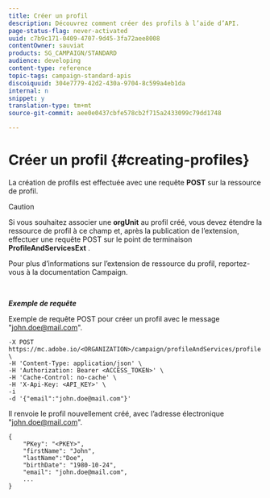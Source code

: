 ```yaml
---
title: Créer un profil
description: Découvrez comment créer des profils à l’aide d’API.
page-status-flag: never-activated
uuid: c7b9c171-0409-4707-9d45-3fa72aee8008
contentOwner: sauviat
products: SG_CAMPAIGN/STANDARD
audience: developing
content-type: reference
topic-tags: campaign-standard-apis
discoiquuid: 304e7779-42d2-430a-9704-8c599a4eb1da
internal: n
snippet: y
translation-type: tm+mt
source-git-commit: aee0e0437cbfe578cb2f715a2433099c79dd1748

---
```



# Créer un profil {#creating-profiles}

La création de profils est effectuée avec une requête **POST** sur la ressource de profil.

>[!CAUTION]
>
>Si vous souhaitez associer une <b>orgUnit</b> au profil créé, vous devez étendre la ressource de profil à ce champ et, après la publication de l’extension, effectuer une requête POST sur le point de terminaison <b>ProfileAndServicesExt</b> .
>
>Pour plus d’informations sur l’extension de ressource du profil, reportez-vous à la documentation <a href="https://helpx.adobe.com/campaign/standard/administration/using/organizational-units.html#partitioning-profiles"></a>Campaign.

<br/>

***Exemple de requête***

Exemple de requête POST pour créer un profil avec le message "john.doe@mail.com".

```
-X POST https://mc.adobe.io/<ORGANIZATION>/campaign/profileAndServices/profile \
-H 'Content-Type: application/json' \
-H 'Authorization: Bearer <ACCESS_TOKEN>' \
-H 'Cache-Control: no-cache' \
-H 'X-Api-Key: <API_KEY>' \
-i
-d '{"email":"john.doe@mail.com"}'
```

Il renvoie le profil nouvellement créé, avec l’adresse électronique "john.doe@mail.com".

```
{
    "PKey": "<PKEY>",
    "firstName": "John",
    "lastName":"Doe",
    "birthDate": "1980-10-24",
    "email": "john.doe@mail.com",
    ...
}
```
